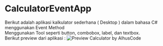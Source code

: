 # CalculatorEventApp
Berikut adalah aplikasi kalkulator sederhana ( Desktop ) dalam bahasa C# menggunakan Event Method <br>
Menggunakan Tool seperti button, combobox, label, dan textbox. <br>
Berikut preview dari aplikasi :
![Preview Calculator by AlhusCode](https://user-images.githubusercontent.com/60453612/101046644-c8d8c680-35b3-11eb-87b1-6940ace0a39d.png)
